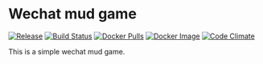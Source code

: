 # Wechat mud game

[![Release](https://img.shields.io/github/release/shuieryin/wechat_mud.svg)](https://github.com/shuieryin/wechat_mud/releases/latest)
[![Build Status](https://travis-ci.org/shuieryin/wechat_mud.svg?branch=master)](https://travis-ci.org/shuieryin/wechat_mud)
[![Docker Pulls](https://img.shields.io/docker/pulls/shuieryin/wechat_mud.svg)](https://hub.docker.com/r/shuieryin/wechat_mud/)
[![Docker Image](https://img.shields.io/imagelayers/image-size/shuieryin/wechat_mud/0,1.2.svg)](https://hub.docker.com/r/shuieryin/wechat_mud/tags/)
[![Code Climate](http://img.shields.io/badge/code_climate-Erlang_18.1-brightgreen.svg)](http://www.erlang.org/download_release/30)

This is a simple wechat mud game.
